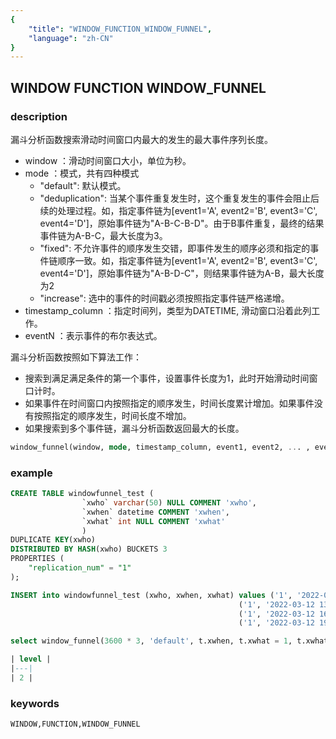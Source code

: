 ```yaml
---
{
    "title": "WINDOW_FUNCTION_WINDOW_FUNNEL",
    "language": "zh-CN"
}
---
```


<!--  Licensed to the Apache Software Foundation (ASF) under one or more contributor license agreements.  See the NOTICE file distributed with this work for additional information regarding copyright ownership.  The ASF licenses this file to you under the Apache License, Version 2.0 (the "License"); you may not use this file except in compliance with the License.  You may obtain a copy of the License at

  http://www.apache.org/licenses/LICENSE-2.0

Unless required by applicable law or agreed to in writing, software distributed under the License is distributed on an "AS IS" BASIS, WITHOUT WARRANTIES OR CONDITIONS OF ANY KIND, either express or implied.  See the License for the specific language governing permissions and limitations under the License. -->

## WINDOW FUNCTION WINDOW_FUNNEL
### description

漏斗分析函数搜索滑动时间窗口内最大的发生的最大事件序列长度。

- window ：滑动时间窗口大小，单位为秒。
- mode ：模式，共有四种模式
    - "default": 默认模式。
    - "deduplication": 当某个事件重复发生时，这个重复发生的事件会阻止后续的处理过程。如，指定事件链为[event1='A', event2='B', event3='C', event4='D']，原始事件链为"A-B-C-B-D"。由于B事件重复，最终的结果事件链为A-B-C，最大长度为3。
    - "fixed": 不允许事件的顺序发生交错，即事件发生的顺序必须和指定的事件链顺序一致。如，指定事件链为[event1='A', event2='B', event3='C', event4='D']，原始事件链为"A-B-D-C"，则结果事件链为A-B，最大长度为2
    - "increase": 选中的事件的时间戳必须按照指定事件链严格递增。
- timestamp_column ：指定时间列，类型为DATETIME, 滑动窗口沿着此列工作。
- eventN ：表示事件的布尔表达式。

漏斗分析函数按照如下算法工作：

- 搜索到满足满足条件的第一个事件，设置事件长度为1，此时开始滑动时间窗口计时。
- 如果事件在时间窗口内按照指定的顺序发生，时间长度累计增加。如果事件没有按照指定的顺序发生，时间长度不增加。
- 如果搜索到多个事件链，漏斗分析函数返回最大的长度。

```sql
window_funnel(window, mode, timestamp_column, event1, event2, ... , eventN)
```

### example

```sql
CREATE TABLE windowfunnel_test (
                `xwho` varchar(50) NULL COMMENT 'xwho',
                `xwhen` datetime COMMENT 'xwhen',
                `xwhat` int NULL COMMENT 'xwhat'
                )
DUPLICATE KEY(xwho)
DISTRIBUTED BY HASH(xwho) BUCKETS 3
PROPERTIES (
    "replication_num" = "1"
);

INSERT into windowfunnel_test (xwho, xwhen, xwhat) values ('1', '2022-03-12 10:41:00', 1),
                                                   ('1', '2022-03-12 13:28:02', 2),
                                                   ('1', '2022-03-12 16:15:01', 3),
                                                   ('1', '2022-03-12 19:05:04', 4);

select window_funnel(3600 * 3, 'default', t.xwhen, t.xwhat = 1, t.xwhat = 2 ) AS level from windowfunnel_test t;

| level |
|---|
| 2 |
```

### keywords

    WINDOW,FUNCTION,WINDOW_FUNNEL
